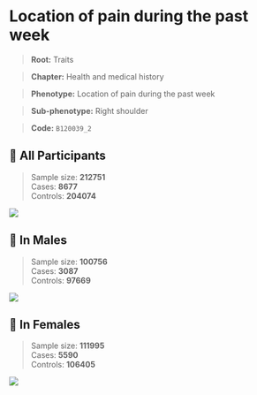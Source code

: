 # Location of pain during the past week
> **Root:** Traits  

> **Chapter:** Health and medical history  

> **Phenotype:** Location of pain during the past week  

> **Sub-phenotype:** Right shoulder  

> **Code:** `B120039_2`

## 🧪 All Participants  
> Sample size: **212751**  
> Cases: **8677**  
> Controls: **204074**
<img src="/Traits/Figures/ALL/B120039_2.png"/>
<CsvTable src="/Traits_Data/ALL/LG_B120039_2.csv" label="🔍 View full results" />

## 👨 In Males  
> Sample size: **100756**  
> Cases: **3087**  
> Controls: **97669**
<img src="/Traits/Figures/Male/B120039_2.png"/>
<CsvTable src="/Traits_Data/Male/LG_B120039_2.csv" label="🔍 View full results" />

## 👩 In Females  
> Sample size: **111995**  
> Cases: **5590**  
> Controls: **106405**
<img src="/Traits/Figures/Female/B120039_2.png"/>
<CsvTable src="/Traits_Data/Female/LG_B120039_2.csv" label="🔍 View full results" />
